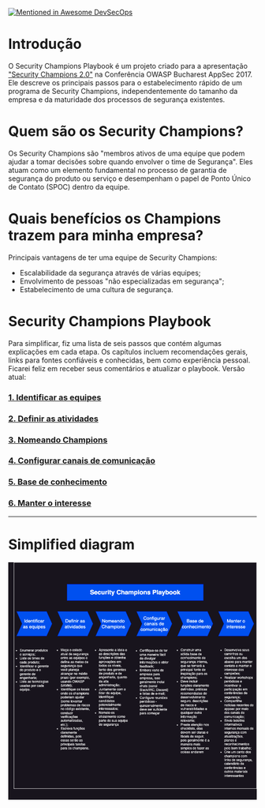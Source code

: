 [![Mentioned in Awesome DevSecOps](https://awesome.re/mentioned-badge-flat.svg)](https://github.com/devsecops/awesome-devsecops#guidelines)

# Introdução
O Security Champions Playbook é um projeto criado para a apresentação ["Security Champions 2.0"](https://www.owasp.org/images/3/3c/OWASP_Bucharest_2017_Antukh.pdf) na Conferência OWASP Bucharest AppSec 2017. Ele descreve os principais passos para o estabelecimento rápido de um programa de Security Champions, independentemente do tamanho da empresa e da maturidade dos processos de segurança existentes.

# Quem são os Security Champions?
Os Security Champions são "membros ativos de uma equipe que podem ajudar a tomar decisões sobre quando envolver o time de Segurança". Eles atuam como um elemento fundamental no processo de garantia de segurança do produto ou serviço e desempenham o papel de Ponto Único de Contato (SPOC) dentro da equipe.

# Quais benefícios os Champions trazem para minha empresa?
Principais vantagens de ter uma equipe de Security Champions:
* Escalabilidade da segurança através de várias equipes;
* Envolvimento de pessoas "não especializadas em segurança";
* Estabelecimento de uma cultura de segurança.

# Security Champions Playbook
Para simplificar, fiz uma lista de seis passos que contém algumas explicações em cada etapa.
Os capítulos incluem recomendações gerais, links para fontes confiáveis e conhecidas, bem como experiência pessoal.
Ficarei feliz em receber seus comentários e atualizar o playbook. Versão atual:

### [1. Identificar as equipes](1.%20Identificar%20as%20equipes.md)
### [2. Definir as atividades](2.%20Definir%20as%20atividades.md)
### [3. Nomeando Champions](3.%20Nomeando%20Champions.md)
### [4. Configurar canais de comunicação](4.%20Configurar%20canais%20de%20comunicação.md)
### [5. Base de conhecimento](5.%20Base%20de%20conhecimento.md)
### [6. Manter o interesse](6.%20Manter%20o%20interesse.md)

---
# Simplified diagram
![alt text](../assets/img/sc_playbook_ptbr.png)
